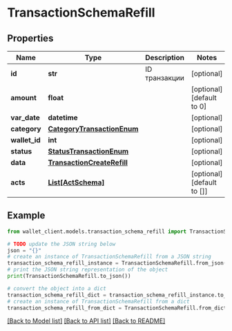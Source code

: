 # TransactionSchemaRefill


## Properties

Name | Type | Description | Notes
------------ | ------------- | ------------- | -------------
**id** | **str** | ID транзакции | [optional] 
**amount** | **float** |  | [optional] [default to 0]
**var_date** | **datetime** |  | [optional] 
**category** | [**CategoryTransactionEnum**](CategoryTransactionEnum.md) |  | [optional] 
**wallet_id** | **int** |  | [optional] 
**status** | [**StatusTransactionEnum**](StatusTransactionEnum.md) |  | [optional] 
**data** | [**TransactionCreateRefill**](TransactionCreateRefill.md) |  | [optional] 
**acts** | [**List[ActSchema]**](ActSchema.md) |  | [optional] [default to []]

## Example

```python
from wallet_client.models.transaction_schema_refill import TransactionSchemaRefill

# TODO update the JSON string below
json = "{}"
# create an instance of TransactionSchemaRefill from a JSON string
transaction_schema_refill_instance = TransactionSchemaRefill.from_json(json)
# print the JSON string representation of the object
print(TransactionSchemaRefill.to_json())

# convert the object into a dict
transaction_schema_refill_dict = transaction_schema_refill_instance.to_dict()
# create an instance of TransactionSchemaRefill from a dict
transaction_schema_refill_from_dict = TransactionSchemaRefill.from_dict(transaction_schema_refill_dict)
```
[[Back to Model list]](../README.md#documentation-for-models) [[Back to API list]](../README.md#documentation-for-api-endpoints) [[Back to README]](../README.md)


